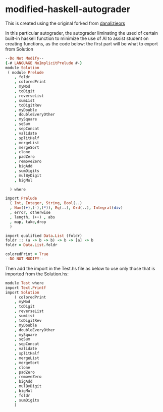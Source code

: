 # modified-haskell-autograder
This is created using the original forked from [danalizieors](https://github.com/danalizieors/haskell-autograder)

In this particular autograder, the autograder liminating the used of certain built-in haskell function to minimize the use of AI to assist student on creating functions, as the code below: the first part will be what to export from Solution

```prolog
--Do Not Modify--
{-# LANGUAGE NoImplicitPrelude #-}
module Solution
 ( module Prelude
    , foldr
    , coloredPrint
    , myMod
    , toDigit
    , reverseList
    , sumList
    , toDigitRev
    , myDouble
    , doubleEveryOther
    , mySquare
    , sqSum
    , sepConcat
    , validate
    , splitHalf
    , mergeList
    , mergeSort
    , clone
    , padZero
    , removeZero
    , bigAdd
    , sumDigits
    , mulByDigit
    , bigMul

  ) where

import Prelude
  ( Int, Integer, String, Bool(..)
  , Num((+),(-),(*)), Eq(..), Ord(..), Integral(div)
  , error, otherwise
  , length, (++) , abs
  , map, take,drop
  )

import qualified Data.List (foldr)
foldr :: (a -> b -> b) -> b -> [a] -> b
foldr = Data.List.foldr

coloredPrint = True
--DO NOT MODIFY--
``` 

Then add the import in the Test.hs file as below to use only those that is imported from the Solution.hs:
```prolog
module Test where
import Text.Printf
import Solution
    ( coloredPrint
    , myMod
    , toDigit
    , reverseList
    , sumList
    , toDigitRev
    , myDouble
    , doubleEveryOther
    , mySquare
    , sqSum
    , sepConcat
    , validate
    , splitHalf
    , mergeList
    , mergeSort
    , clone
    , padZero
    , removeZero
    , bigAdd
    , mulByDigit
    , bigMul
    , foldr
    , sumDigits
    )
```

